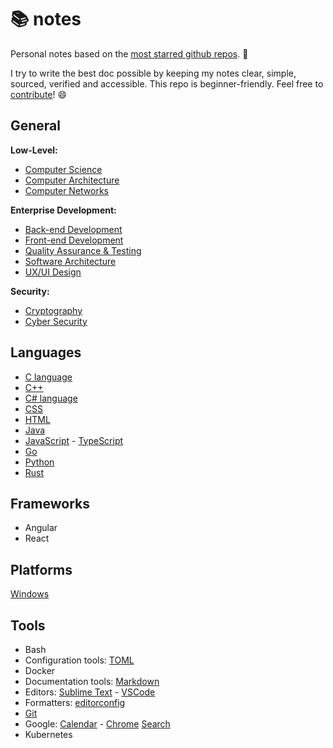 # 📚 notes

Personal notes based on the [most starred github repos](https://github.com/search?o=desc&q=stars%3A%3E100000&s=stars&type=Repositories). 🌟

I try to write the best doc possible by keeping my notes clear, simple, sourced, verified and accessible. This repo is beginner-friendly. Feel free to [contribute](./CONTRIBUTING.md)! 😄


## General

**Low-Level:**
- [Computer Science](g/cs/README.md)
- [Computer Architecture](g/comparch/README.md)
- [Computer Networks](g/networks/README.md)

**Enterprise Development:**
- [Back-end Development](g/backend/README.md)
- [Front-end Development](g/frontend/README.md)
- [Quality Assurance & Testing](g/qa/README.md)
- [Software Architecture](g/softarch/README.md)
- [UX/UI Design](g/ux/README.md)

**Security:**
- [Cryptography](g/crypto/README.md)
- [Cyber Security](g/cybersec/README.md)


## Languages

- [C language](./lg/c/README.md)
- [C++](./lg/cpp/README.md)
- [C# language](./lg/csharp/README.md)
- [CSS](./lg/css/README.md)
- [HTML](./lg/html/README.md)
- [Java](./lg/java/README.md)
- [JavaScript](./lg/js/README.md) - [TypeScript](./lg/ts/README.md)
- [Go](./lg/go/README.md)
- [Python](./lg/python/README.md)
- [Rust](./lg/rust/README.md)


## Frameworks

- Angular
- React


## Platforms

[Windows](./pf/windows.md)


## Tools

- Bash
- Configuration tools: [TOML](tools/toml.md)
- Docker
- Documentation tools: [Markdown](tools/markdown.md)
- Editors: [Sublime Text](tools/sublime-text.md) - [VSCode](tools/vscode.md)
- Formatters: [editorconfig](tools/editorconfig.md)
- [Git](tools/git/README.md)
- Google: [Calendar](tools/google/calendar.md) - [Chrome](tools/google/chrome.md) [Search](tools/google/search.md)
- Kubernetes
